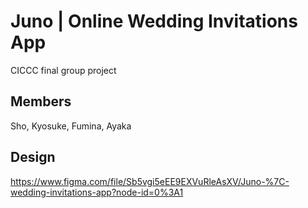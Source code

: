 # Juno | Online Wedding Invitations App

CICCC final group project

## Members

Sho, Kyosuke, Fumina, Ayaka

## Design

https://www.figma.com/file/Sb5vgi5eEE9EXVuRleAsXV/Juno-%7C-wedding-invitations-app?node-id=0%3A1
